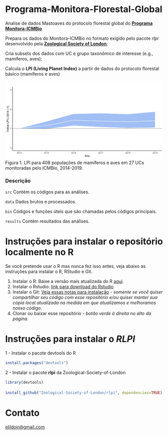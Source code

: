 # Programa-Monitora-Florestal-Global
Analise de dados Mastoaves do protocolo florestal global do [**Programa Monitora-ICMBio**](https://www.icmbio.gov.br/portal/monitoramento-2016/programas-de-monitoramento-da-biodiversidade-em-ucs)

Prepara os dados do Monitora-ICMBio no formato exigido pelo pacote *rlpi* desenvolvido pela [**Zoological Society of London**](https://github.com/Zoological-Society-of-London/rlpi);

Cria subsets dos dados com UC e grupo taxonômico de interesse (e.g., mamíferos, aves);

Calcula o **LPI (Living Planet Index)** a partir de dados do protocolo florestal básico (mamíferos e aves)


<img src="results/lpi-spp-selecionadas-2016-2019.jpg" title="LPI Global" width="600">
Figura 1. LPI para 408 populações de mamíferos e aves em 27 UCs monitoradas pelo ICMBio, 2014-2019.



### Descrição
```src``` Contém os códigos para as análises.

```data``` Dados brutos e processados. 

```bin``` Códigos e funções úteis que são chamadas pelos códigos principais.

```results``` Contém resultados das análises.

# Instruções para instalar o repositório localmente no R
Se você pretende usar o R mas nunca fez isso antes, veja abaixo as instruções para instalar o R, RStudio e Git.
1. Instalar o R: Baixe a versão mais atualizada do R [aqui](https://cran.rstudio.com).
2. Instalar o Rstudio: [link para download do Rstudio](https://www.rstudio.com/products/rstudio/download/)
3. Instalar o Git: [Veja essas notas para instalação](https://support.rstudio.com/hc/en-us/articles/200532077-Version-Control-with-Git-and-SVN) -  _somente se você quiser compartilhar seu código com esse repositório e/ou quiser manter sua cópia local atualizada na medida em que atualizamos e melhoramos nosso código_.
4. Clonar ou baixar esse repositório - _botão verde à direita no alto da página_.

# Instruções para instalar o *RLPI*

1 - Instalar o pacote devtools do R
```r
install.packages("devtools")
```

2 - Instalar o pacote **rlpi** da Zoological-Society-of-London
```r
library(devtools)

install_github("Zoological-Society-of-London/rlpi", dependencies=TRUE)
```


# Contato
<elildojr@gmail.com>
